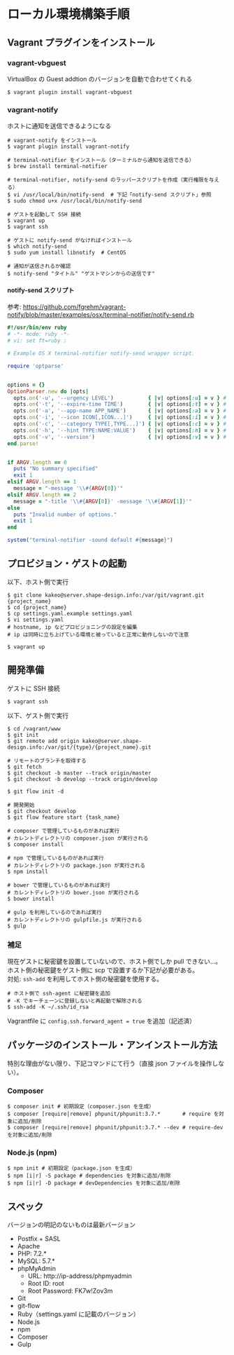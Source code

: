 # ローカル環境構築手順

## Vagrant プラグインをインストール
### vagrant-vbguest
VirtualBox の Guest addtion のバージョンを自動で合わせてくれる  
```shell
$ vagrant plugin install vagrant-vbguest
```

### vagrant-notify
ホストに通知を送信できるようになる
```shell
# vagrant-notify をインストール
$ vagrant plugin install vagrant-notify

# terminal-notifier をインストール（ターミナルから通知を送信できる）
$ brew install terminal-notifier

# terminal-notifier, notify-send のラッパースクリプトを作成（実行権限を与える）
$ vi /usr/local/bin/notify-send  # 下記「notify-send スクリプト」参照
$ sudo chmod u+x /usr/local/bin/notify-send

# ゲストを起動して SSH 接続
$ vagrant up
$ vagrant ssh

# ゲストに notify-send がなければインストール
$ which notify-send
$ sudo yum install libnotify  # CentOS

# 通知が送信されるか確認
$ notify-send "タイトル" "ゲストマシンからの送信です"
```
#### notify-send スクリプト
参考: <https://github.com/fgrehm/vagrant-notify/blob/master/examples/osx/terminal-notifier/notify-send.rb>
```ruby
#!/usr/bin/env ruby
# -*- mode: ruby -*-
# vi: set ft=ruby :

# Example OS X terminal-notifier notify-send wrapper script.

require 'optparse'


options = {}
OptionParser.new do |opts|
  opts.on('-u', '--urgency LEVEL')           { |v| options[:u] = v } # Option gets removed
  opts.on('-t', '--expire-time TIME')        { |v| options[:t] = v } # Option gets removed
  opts.on('-a', '--app-name APP_NAME')       { |v| options[:a] = v } # TO DO: Set to -title
  opts.on('-i', '--icon ICON[,ICON...]')     { |v| options[:i] = v } # Option gets removed
  opts.on('-c', '--category TYPE[,TYPE...]') { |v| options[:c] = v } # Option gets removed
  opts.on('-h', '--hint TYPE:NAME:VALUE')    { |v| options[:h] = v } # Option gets removed
  opts.on('-v', '--version')                 { |v| options[:v] = v } # Option gets removed
end.parse!


if ARGV.length == 0
  puts "No summary specified"
  exit 1
elsif ARGV.length == 1
  message = "-message '\\#{ARGV[0]}'"
elsif ARGV.length == 2
  message = "-title '\\#{ARGV[0]}' -message '\\#{ARGV[1]}'"
else
  puts "Invalid number of options."
  exit 1
end

system("terminal-notifier -sound default #{message}")
```

## プロビジョン・ゲストの起動
以下、ホスト側で実行
```shell
$ git clone kakeo@server.shape-design.info:/var/git/vagrant.git {project_name}
$ cd {project_name}
$ cp settings.yaml.example settings.yaml
$ vi settings.yaml
# hostname, ip などプロビジョニングの設定を編集
# ip は同時に立ち上げている環境と被っていると正常に動作しないので注意

$ vagrant up
```

## 開発準備
ゲストに SSH 接続
```shell
$ vagrant ssh
```

以下、ゲスト側で実行
```shell
$ cd /vagrant/www
$ git init
$ git remote add origin kakeo@server.shape-design.info:/var/git/{type}/{project_name}.git

# リモートのブランチを取得する
$ git fetch
$ git checkout -b master --track origin/master
$ git checkout -b develop --track origin/develop

$ git flow init -d

# 開発開始
$ git checkout develop
$ git flow feature start {task_name}

# composer で管理しているものがあれば実行
# カレントディレクトリの composer.json が実行される
$ composer install

# npm で管理しているものがあれば実行
# カレントディレクトリの package.json が実行される
$ npm install

# bower で管理しているものがあれば実行
# カレントディレクトリの bower.json が実行される
$ bower install

# gulp を利用しているのであれば実行
# カレントディレクトリの gulpfile.js が実行される
$ gulp
```

### 補足
現在ゲストに秘密鍵を設置していないので、ホスト側でしか pull できない…。  
ホスト側の秘密鍵をゲスト側に scp で設置するか下記が必要がある。  
対処: ```ssh-add``` を利用してホスト側の秘密鍵を使用する。
```shell
# ホスト側で ssh-agent に秘密鍵を追加
# -K でキーチェーンに登録しないと再起動で解除される
$ ssh-add -K ~/.ssh/id_rsa
```
Vagrantfile に ```config.ssh.forward_agent = true``` を追加（記述済）

## パッケージのインストール・アンインストール方法
特別な理由がない限り、下記コマンドにて行う（直接 json ファイルを操作しない）。
### Composer
```shell
$ composer init # 初期設定（composer.json を生成）
$ composer [require|remove] phpunit/phpunit:3.7.*       # require を対象に追加/削除
$ composer [require|remove] phpunit/phpunit:3.7.* --dev # require-dev を対象に追加/削除
```

### Node.js (npm)
```shell
$ npm init # 初期設定（package.json を生成）
$ npm [i|r] -S package # dependencies を対象に追加/削除
$ npm [i|r] -D package # devDependencies を対象に追加/削除
```

## スペック
バージョンの明記のないものは最新バージョン

* Postfix + SASL
* Apache
* PHP: 7.2.\*
* MySQL: 5.7.\*
* phpMyAdmin
    * URL: http://ip-address/phpmyadmin
    * Root ID: root
    * Root Password: FK7w!Zov3m
* Git
* git-flow
* Ruby（settings.yaml に記載のバージョン）
* Node.js
* npm
* Composer
* Gulp
